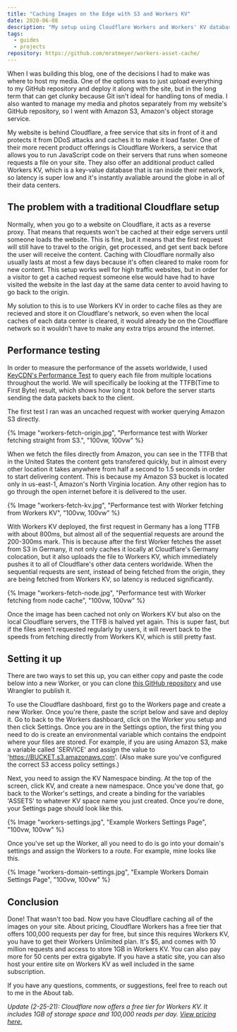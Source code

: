 ```yaml
---
title: "Caching Images on the Edge with S3 and Workers KV"
date: 2020-06-08
description: "My setup using Cloudflare Workers and Workers' KV database to cache files on Amazon S3."
tags:
  - guides
  - projects
repository: https://github.com/mratmeyer/workers-asset-cache/
---
```

When I was building this blog, one of the decisions I had to make was where to host my media. One of the options was to just upload everything to my GitHub repository and deploy it along with the site, but in the long term that can get clunky because Git isn't ideal for handling tons of media. I also wanted to manage my media and photos separately from my website's GitHub repository, so I went with Amazon S3, Amazon's object storage service.

My website is behind Cloudflare, a free service that sits in front of it and protects it from DDoS attacks and caches it to make it load faster. One of their more recent product offerings is Cloudflare Workers, a service that allows you to run JavaScript code on their servers that runs when someone requests a file on your site. They also offer an additional product called Workers KV, which is a key-value database that is ran inside their network, so latency is super low and it's instantly avaliable around the globe in all of their data centers.

## The problem with a traditional Cloudflare setup

Normally, when you go to a website on Cloudflare, it acts as a reverse proxy. That means that requests won't be cached at their edge servers until someone loads the website. This is fine, but it means that the first request will still have to travel to the origin, get processed, and get sent back before the user will receive the content. Caching with Cloudflare normally also usually lasts at most a few days because it's often cleared to make room for new content. This setup works well for high traffic websites, but in order for a visitor to get a cached request someone else would have had to have visited the website in the last day at the same data center to avoid having to go back to the origin.

My solution to this is to use Workers KV in order to cache files as they are recieved and store it on Cloudflare's network, so even when the local caches of each data center is cleared, it would already be on the Cloudflare network so it wouldn't have to make any extra trips around the internet.

## Performance testing

In order to measure the performance of the assets worldwide, I used [KeyCDN's Performance Test](https://tools.keycdn.com/performance) to query each file from multiple locations throughout the world. We will specifically be looking at the TTFB(Time to First Byte) result, which shows how long it took before the server starts sending the data packets back to the client.

The first test I ran was an uncached request with worker querying Amazon S3 directly.

{% Image "workers-fetch-origin.jpg", "Performance test with Worker fetching straight from S3.", "100vw, 100vw" %}

When we fetch the files directly from Amazon, you can see in the TTFB that in the United States the content gets transfered quickly, but in almost every other location it takes anywhere from half a second to 1.5 seconds in order to start delivering content. This is because my Amazon S3 bucket is located only in us-east-1, Amazon's North Virginia location. Any other region has to go through the open internet before it is delivered to the user.

{% Image "workers-fetch-kv.jpg", "Performance test with Worker fetching from Workers KV", "100vw, 100vw" %}

With Workers KV deployed, the first request in Germany has a long TTFB with about 800ms, but almost all of the sequential requests are around the 200-300ms mark. This is because after the first Worker fetches the asset from S3 in Germany, it not only caches it locally at Cloudflare's Germany colocation, but it also uploads the file to Workers KV, which immediately pushes it to all of Cloudflare's other data centers worldwide. When the sequential requests are sent, instead of being fetched from the origin, they are being fetched from Workers KV, so latency is reduced significantly.

{% Image "workers-fetch-node.jpg", "Performance test with Worker fetching from node cache", "100vw, 100vw" %}

Once the image has been cached not only on Workers KV but also on the local Cloudflare servers, the TTFB is halved yet again. This is super fast, but if the files aren't requested regularly by users, it will revert back to the speeds from fetching directly from Workers KV, which is still pretty fast.

## Setting it up

There are two ways to set this up, you can either copy and paste the code below into a new Worker, or you can clone [this GitHub repository](https://github.com/MaxRatmeyer/workers-asset-cache) and use Wrangler to publish it.

To use the Cloudflare dashboard, first go to the Workers page and create a new Worker. Once you're there, paste the script below and save and deploy it. Go to back to the Workers dashboard, click on the Worker you setup and then click Settings. Once you are in the Settings option, the first thing you need to do is create an environmental variable which contains the endpoint where your files are stored. For example, if you are using Amazon S3, make a variable called 'SERVICE' and assign the value to 'https://BUCKET.s3.amazonaws.com'. (Also make sure you've configured the correct S3 access policy settings.) 

<script src="https://gist.github.com/mratmeyer/4bf0da0d23fe634c30972e6eafe4605e.js"></script>

Next, you need to assign the KV Namespace binding. At the top of the screen, click KV, and create a new namespace. Once you've done that, go back to the Worker's settings, and create a binding for the variables 'ASSETS' to whatever KV space name you just created. Once you're done, your Settings page should look like this.

{% Image "workers-settings.jpg", "Example Workers Settings Page", "100vw, 100vw" %}

Once you've set up the Worker, all you need to do is go into your domain's settings and assign the Workers to a route. For example, mine looks like this.

{% Image "workers-domain-settings.jpg", "Example Workers Domain Settings Page", "100vw, 100vw" %}

## Conclusion

Done! That wasn't too bad. Now you have Cloudflare caching all of the images on your site. About pricing, Cloudflare Workers has a free tier that offers 100,000 requests per day for free, but since this requires Workers KV, you have to get their Workers Unlimited plan. It's $5, and comes with 10 million requests and access to store 1GB in Workers KV. You can also pay more for 50 cents per extra gigabyte. If you have a static site, you can also host your entire site on Workers KV as well included in the same subscription.

If you have any questions, comments, or suggestions, feel free to reach out to me in the About tab.

_Update (2-25-21): Cloudflare now offers a free tier for Workers KV. It includes 1GB of storage space and 100,000 reads per day. [View pricing here.](https://www.cloudflare.com/products/workers-kv/)_
